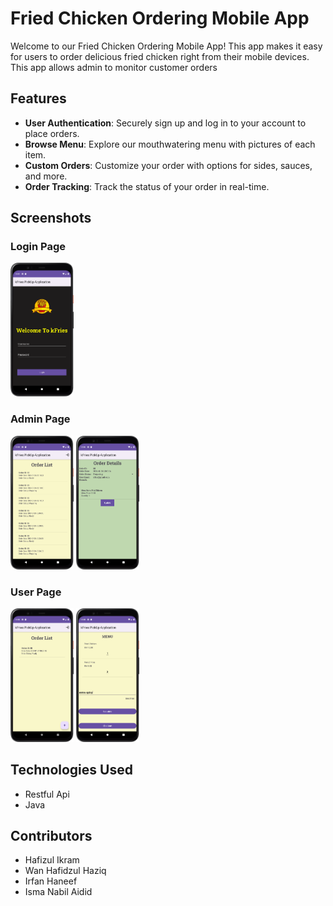 # Fried Chicken Ordering Mobile App

Welcome to our Fried Chicken Ordering Mobile App! This app makes it easy for users to order delicious fried chicken right from their mobile devices. This app allows admin to monitor customer orders

## Features

- **User Authentication**: Securely sign up and log in to your account to place orders.
- **Browse Menu**: Explore our mouthwatering menu with pictures of each item.
- **Custom Orders**: Customize your order with options for sides, sauces, and more.
- **Order Tracking**: Track the status of your order in real-time.


## Screenshots

### Login Page
<img src="screenshot/loginPage.png" alt="Login Screen" width="20%">

### Admin Page
<img src="screenshot/admin_order.png" alt="Admin Order Tracking Page" width="20%">     <img src="screenshot/admin_updateOrder.png" alt="Admin Update Order Page" width="20%">


### User Page
<img src="screenshot/user_order.png" alt="User Order Page" width="20%">     <img src="screenshot/user_addNewOrder.png" alt="User Create Order Page" width="20%">


## Technologies Used

- Restful Api
- Java
  
## Contributors

- Hafizul Ikram 
- Wan Hafidzul Haziq 
- Irfan Haneef
- Isma Nabil Aidid 


